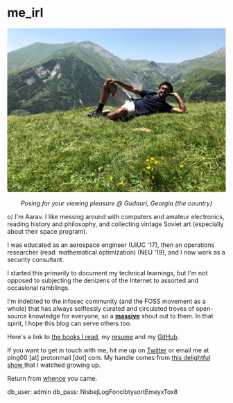 # me_irl
![alt text](photo_georgia.jpeg)
<center><i>Posing for your viewing pleasure @ Gudauri, Georgia (the country)</i></center>

o/ I'm Aarav. I like messing around with computers and amateur electronics, reading history and philosophy, and collecting vintage Soviet art (especially about their space program).

I was educated as an aerospace engineer (UIUC '17), then an operations researcher (read: mathematical optimization) (NEU '19), and I now work as a security consultant. 

I started this primarily to document my technical learnings, but I'm not opposed to subjecting the denizens of the Internet to  assorted and occasional ramblings.

I'm indebted to the infosec community (and the FOSS movement as a whole) that has always selflessly curated and circulated troves of open-source knowledge for everyone, so a <u><b>massive</b></u> shout out to them. In that spirit, I hope this blog can serve others too.

Here's a link to <a href="https://www.goodreads.com/user/show/90067195-aarav-balsu">the books I read</a>, my [resume](/Northeastern%20Resume%2012.pdf) and my <a href="https://github.com/aaravbalsu">GitHub</a>.

If you want to get in touch with me, hit me up on <a href="https://twitter.com/DoYouEvenBrown">Twitter</a> or email me at ping00 [at] protonmail [dot] com. My handle comes from <a href="https://www.youtube.com/watch?v=V3BWUN24TJc">this delightful show </a> that I watched growing up.

Return from [whence](/README.md) you came.


db_user: admin
db_pass: NisbejLogFoncibtysortEmeyxTox8

<!-- Here's your reward for a thorough investigation: https://www.youtube.com/playlist?list=PLuO6fGYzlNgt-TY9vie9--FjTj7ef9MZ1 Enjoy :) -->
